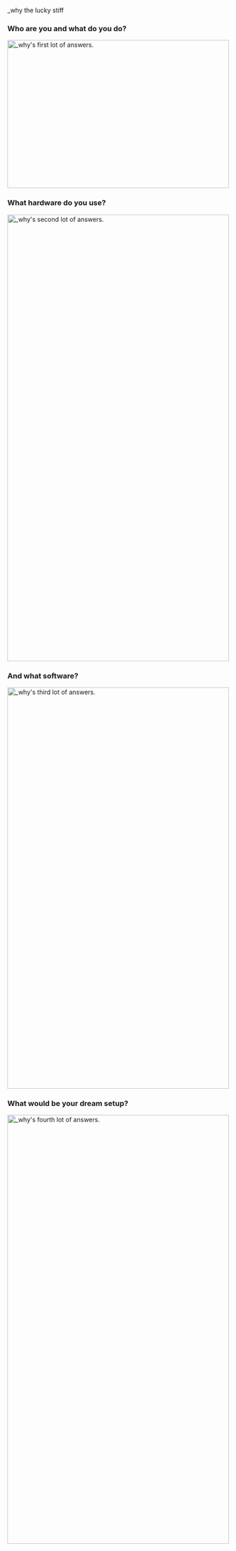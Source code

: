 _why the lucky stiff

### Who are you and what do you do?

<img src="/images/_why.1.jpg" width="500" height="334" alt="_why's first lot of answers." />

### What hardware do you use?

<img src="/images/_why.2.jpg" width="500" height="1008" alt="_why's second lot of answers." />

### And what software?

<img src="/images/_why.3.jpg" width="500" height="906" alt="_why's third lot of answers." />

### What would be your dream setup?

<img src="/images/_why.4.jpg" width="500" height="968" alt="_why's fourth lot of answers." />

